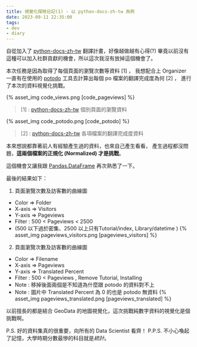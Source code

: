 ```yaml
---
title: 視覺化探險日記(1) - 以 python-docs-zh-tw 為例
date: 2023-09-11 22:35:00
tags:
- dev
- diary
---
```


自從加入了 [python-docs-zh-tw](https://github.com/python/python-docs-zh-tw) 翻譯計畫，好像越做越有心得(?)
畢竟以前沒有這種可以加入社群貢獻的機會，所以這次我沒有放掉這個機會了。

本次任務是因為取得了每個頁面的瀏覽次數等資料 [1] ，
我想配合上 Organizer 一直有在使用的 [potodo](https://pypi.org/project/potodo/) 工具去計算出每個 po 檔案的翻譯完成度為何 [2] ，
進行了本次的資料視覺化挑戰。

{% asset_img code_views.png [code_pageviews] %}
> [1] : [python-docs-zh-tw](https://github.com/python/python-docs-zh-tw) 個別頁面的瀏覽資料

{% asset_img code_potodo.png [code_potodo] %}
> [2] : [python-docs-zh-tw](https://github.com/python/python-docs-zh-tw) 各項檔案的翻譯完成度資料

本來想說都靠著前人有經驗產生過的資料，也來自己產生看看，
產生過程都沒問題，**這兩個檔案的正規化 (Normalized) 才是挑戰**。

這個機會又讓我跟 [Pandas.DataFrame](https://pandas.pydata.org/docs/reference/api/pandas.DataFrame.html) 再次熟悉了一下。 

最後的結果如下：
1. 頁面瀏覽次數及訪客數的曲線圖
  + Color => Folder
  + X-axis => Visitors
  + Y-axis => Pageviews
  + Filter :  500 < Pageviews < 2500 
  + (500 以下過於密集、2500 以上只有Tutorial/index, Library/datetime )
{% asset_img pageviews_visitors.png [pageviews_visitors] %}

2. 頁面瀏覽次數及訪客數的曲線圖
  + Color => Filename
  + X-axis => Pageviews
  + Y-axis => Translated Percent
  + Filter : 500 < Pageviews , Remove Tutorial, Installing
  + Note : 移掉後面兩個是不知道為什麼跟 potodo 的資料對不上 
  + Note : 圖片中 Translated Percent 為 0 的也是 potodo 無資料
{% asset_img pageviews_translated.png [pageviews_translated] %}

以前擅長的都是結合 GeoData 的地圖視覺化，這次挑戰純數字資料的視覺化是個挑戰啊。

P.S. 好的資料集真的很重要，向所有的 Data Scientist 看齊！
P.P.S. 不小心喚起了記憶，大學時期分數最慘的科目就是*統計*。